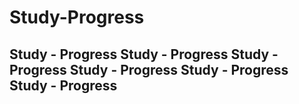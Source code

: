 # Study-Progress
Study - Progress
Study - Progress
Study - Progress
Study - Progress
Study - Progress
Study - Progress
---------------------


